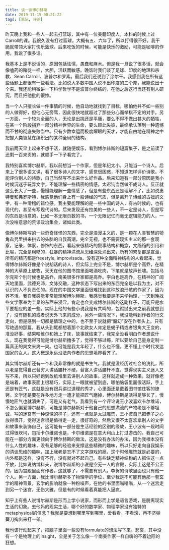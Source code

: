 ```yaml
---
title: 谈一谈博尔赫斯
date: 2019-11-15 00:21:22
tags: [笔记, 评论]
---
```


昨天晚上我和一些人一起去打篮球，其中有一位美籍印度人，本科的时候上过Carroll的课。我很久没有打过篮球，大概有五、六年了，所以打得很不好。我干脆就带领大家打快乐篮球。后来吃饭的时候，可能是快乐的激励，可能是咖啡的作用，我说了很多话。

我基本上是不说话的，原因包括怯懦，愚蠢和麻木。但是我一旦说了很多话，就会像嗑药的赌徒一样，大胆，活跃而敏感。晚饭时我们谈了足球、印度的地理和宗教、Sean Carroll、波普尔和罗素。最后我们还说到了涂尔干。我感到我在所有这些话题上都很有一些看法。比如说大多数中国人说不出印度的三个邦，我能说出十个来。我还能稍微讲一下科学哲学不是波普尔终结的，在他之后这行当还有别人研究，而且把他批的很惨。

<!--more-->

当一个人只擅长做一件事情的时候，他自动地就找到了目标，哪怕他并不如一些别的人做得好，但他心无旁骛，因此很快地就超过了那些分心而举棋不定的对手。另一方面，一个较为全面的人，无论是出挑还是平庸，要么不得不做出甚大的牺牲，在某一个阶段捐弃一部分精神世界的生命，要么顾此失彼，最终承认落到一种遗憾而不甘的彻底失败当中。只有少数幸运而极度耀眼的天才，才能自由地在精神之中把握人类智慧在编织出的某种全局的结构。

我前两天早上起来不想干活，就随便娱乐，看到博尔赫斯的短篇集子，是之前读了还剩一百来页的，就顺手一下子看完了。

我特别喜欢博尔赫斯。我以前想当一个作家，但是年纪太小，只能当一个诗人。后来上了很多语文课，看了很多诗人的文字，感觉很困惑，不知道怎样评价诗歌。不能评价别人的诗歌，自己当然写不出来什么好作品。后来知道有一部分原因是我小时候沉迷于玩弄文字，不能理解一些精密的情感。太迟钝当然做不成诗人。反正就这么长大了一些，慢慢能理解一些情感了，但是有些东西还是理解不了。比如说惠特曼和弗罗斯特，我感觉他们身上有一股诗经的气质，但是离开了诗经的古拙的文字，有一种滑稽的错位感。我主要能理解的是一些中国的诗人，有古时候的，也有现代的，甚至有写现代诗的。后来发现还有拉美的一些人，不一定是诗人，但是写的东西是诗意的，比如一本无限页数的书，一个无限记忆而毫无逻辑能力的人，一次没啥意思的荒谬政治集会，诸如此类。

像博尔赫斯写的一些奇奇怪怪的东西，完全是浪漫主义的，是一颗在人类智慧的犄角旮旯里拱来拱去的头脑的自我高潮，完全无视，也不需要现实主义的那一套观察，记录，体察，修饰的东西，看起来很精巧的叙事结构和概念，文绉绉的引用和比喻，完全是粗糙的，狂暴的精神洪流从思维深处涌出来，所有的繁复都是宣泄，所有的精巧都是freestyle, improvisada。没有这种全面精神结构的人看起来，觉得博尔赫斯好像是个说胡话的诗人，但实际上完全不是，博尔赫斯是个高乔，在精神的大草原上放牧，天天在他的图书馆里面喝酒吃肉，下笔就是放声长啸。包括马尔克斯个别时候也是高乔，南美很多作家都是高乔。李白也是高乔，在精神的广阔天地里面，武德充沛，文脉交融，这种状态下写出来的东西完全是以我为主，对不认识的人不负责任的。现在的中国文学里面很难找到这种放浪形骸的作家了，因为养不活。我自我感觉非常能理解博尔赫斯。我感觉我要是不来学物理，一天到晚找些文学家奉为圭臬的东西来浸淫，肯定也会变成博尔赫斯的这副样子，可能只是水平要相应的差一些。实际上他的有些小说我是有共鸣的，包袱抛出来之前我就想到了，没有随机的或者说天外飞来的成分，另外一些情况下，我没能料到作者的行文走向，但是感到一切都是情理之中的，也不至于说就把“魔幻”安在作者头上。只有写艳遇的那篇，我从头到尾都想着那个北欧女人肯定是蝎子精或者银角大王变的，准没好事，结果哈维尔和她上了床，故事就结束了，我完全没看明白作者想说什么，现在我觉得可能是博尔赫斯撸多了，觉得不够过瘾，所以要给自己量身定制一篇真正的爽文来爽一爽。也可能是我太年轻了，什么也不懂，更不懂上个时代发达国家的女人。这大概是永远没法向作者的思想境界看齐了。

其实博尔赫斯还有一个和我非常像的就是书生气。我就是没经历过社会的洗礼，所以老是觉得自己替穷人讲话腰杆不硬，替富人讲话腰杆不直，觉得现实主义迷人又写不来，所以只好跑到故纸堆里去讲别人的故事。这样就造成一种效果，就好像老是端着，故事表面上很精巧，实际上一眼就被望到底，哪怕脑袋里面很活跃，手上还是有匠气，这就是没有跟兵讲过道理的秀才，心里面还是戴着图书馆住客的镣铐。文学还是要在许多地方走一遭才能把匠气磨掉，博尔赫斯是活得足够长了，慢慢地匠气也就消失了，可是又有老气，我看到有一个评论说王小波喜欢卡尔维诺，不怎么偏爱博尔赫斯，可能是博尔赫斯对于他自己的思想洪流的产物老是不够坦诚，写的迷宫有一种惊悚的样子，还有一点就是太过雕饰，王小波自己把赤子之心放得很开，觉得迷宫很是值得走一走，很好奇的，然后又很不太喜欢拿别人的文字和故事来装饰自己，这可能有一部分是生活经验的区别的缘故，王小波有一段时间过得很坎坷，包括卡尔维诺也是，卡尔维诺是在意大利山上打过游击的。我自己可能在一部分方面更倾向于博尔赫斯的做法，这是没有办法的办法，因为我根本没有什么人性的趣味，没有足够的经验来支撑这些精微的趣味，所以只好走向自我娱乐的清谈思维的趣味，加上我老是忘不了文字游戏的瘾，这个时候雕饰就是必要的，内外都是这样，没有不行，没有就对不起自己。有些缺乏精神结构的人抓住这一点不放，比如说纳博科夫，说博尔赫斯的小说是空无一人的宫殿，实际上这是不公正的，因为宫殿里面有作者，这就够了，不需要有别人。李贺的诗歌里面也只有他一个人。另一方面，我比博尔赫斯多了物理学的学位，至少我是不可能有他那一套玄学的精神背景，玄学的影响就像一种粉噪声，在他的书里面嗡嗡嗡，从一个迷宫走到另一个迷宫，无伤大雅，但是有的时候看着真能把人逼疯。

知乎上有些人说博尔赫斯是形而上学小说家，而形而上学是语言游戏，是脱离现实生活的幻象。去他妈的现实生活，哪个好的数学家、物理学家没有独特的metaphysical的信念？我就是要想到哪里写到哪里，爱看看，不看滚，再不济弹簧刀掏出来打一架。

我也该行动起来了，把脑子里面一些没有formulate的想法写下来。悲哀，其中没有一个是物理上的insight，全是关于怎么像一个南美作家一样自嗨的不着边际的狂想。





